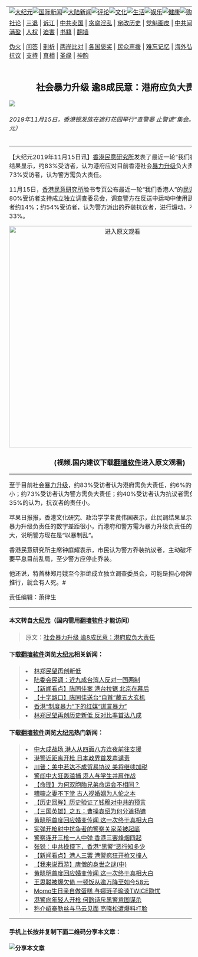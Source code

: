 <a name="1" id="1" target="_blank"></a><span id="1"></span>
<table border="0"><tr><td colspan="2" VALIGN=TOP><a href="https://github.com/fwwipt2046/djy/blob/master/gb/nsc413.md#1"><img src="https://gitlab.com/szzdlab/www/raw/master/t/djy/1.jpg" title="大纪元"></a><a href="https://github.com/fwwipt2046/djy/blob/master/gb/n24hr.md#1"><img src="https://gitlab.com/szzdlab/www/raw/master/t/djy/3.jpg" title="国际新闻"></a><a href="https://github.com/fwwipt2046/djy/blob/master/gb/nsc413.md#1"><img src="https://gitlab.com/szzdlab/www/raw/master/t/djy/4.jpg" title="大陆新闻"></a><a href="https://github.com/fwwipt2046/djy/blob/master/gb/news392.md#1"><img src="https://gitlab.com/szzdlab/www/raw/master/t/djy/5.jpg" title="评论"></a><a href="https://github.com/fwwipt2046/djy/blob/master/gb/news2007.md#1"><img src="https://gitlab.com/szzdlab/www/raw/master/t/djy/6.jpg" title="文化"></a><a href="https://github.com/fwwipt2046/djy/blob/master/gb/news2008.md#1"><img src="https://gitlab.com/szzdlab/www/raw/master/t/djy/7.jpg" title="生活"></a><a href="https://github.com/fwwipt2046/djy/blob/master/gb/ncyule.md#1"><img src="https://gitlab.com/szzdlab/www/raw/master/t/djy/8.jpg" title="娱乐"></a><a href="https://github.com/fwwipt2046/djy/blob/master/gb/nsc1002.md#1"><img src="https://gitlab.com/szzdlab/www/raw/master/t/djy/9.jpg" title="健康"><a href="https://www.youlucky.com"><img src="https://gitlab.com/szzdlab/www/raw/master/t/djy/10.jpg" title="购物"></a><a href="https://www.supportepoch.org/donation?utm_medium=epochtimes&utm_source=referral&utm_campaign=donate_button_djyhomepage"><img src="https://gitlab.com/szzdlab/www/raw/master/t/djy/12.jpg" title="捐款"></a></td></tr>
<tr><td colspan="2" VALIGN=TOP><a target="_blank" href="https://github.com/fwwipt2046/djy/blob/master/gb/9p.md#1">社论</a> | <a target="_blank" href="https://github.com/fwwipt2046/djy/blob/master/gb/nf5657.md#1">三退</a> | <a target="_blank" href="https://github.com/fwwipt2046/djy/blob/master/gb/nf6123.md#1">诉江</a> | <a target="_blank" href="https://github.com/fwwipt2046/djy/blob/master/gb/nf1176117.md#1">中共卖国</a> | <a target="_blank" href="https://github.com/fwwipt2046/djy/blob/master/gb/nf5773.md#1">贪腐淫乱</a> | <a target="_blank" href="https://github.com/fwwipt2046/djy/blob/master/gb/nf1176115.md#1">窜改历史</a> | <a target="_blank" href="https://github.com/fwwipt2046/djy/blob/master/gb/nf1176107.md#1">党魁画皮</a> | <a target="_blank" href="https://github.com/fwwipt2046/djy/blob/master/gb/nf1320400.md#1">中共间谍</a> | <a target="_blank" href="https://github.com/fwwipt2046/djy/blob/master/gb/nf1176114.md#1">破坏传统</a> | <a target="_blank" href="https://github.com/fwwipt2046/djy/blob/master/gb/nf5287.md#1">恶贯满盈</a> | <a target="_blank" href="https://github.com/fwwipt2046/djy/blob/master/gb/ncid278.md#1">人权</a> | <a target="_blank" href="https://github.com/fwwipt2046/djy/blob/master/gb/nf1176111.md#1">迫害</a> | <a target="_blank" href="https://github.com/fwwipt2046/djy/blob/master/gb/nf1235328.md#1">书籍</a> | <a target="_blank" href="https://github.com/fwwipt2046/www/blob/master/README.md?zsrh#1">翻墙</a></p><p><a target="_blank" href="https://github.com/fwwipt2046/djy/blob/master/gb/nf5562.md#1">伪火</a> | <a target="_blank" href="https://github.com/fwwipt2046/djy/blob/master/gb/nf4378.md#1">问答</a> | <a target="_blank" href="https://github.com/fwwipt2046/djy/blob/master/gb/nf5792.md#1">剖析</a> | <a target="_blank" href="https://github.com/fwwipt2046/djy/blob/master/gb/nf5735.md#1">两岸比对</a> | <a target="_blank" href="https://github.com/fwwipt2046/djy/blob/master/gb/nf6119.md#1">各国褒奖</a> | <a target="_blank" href="https://github.com/fwwipt2046/djy/blob/master/gb/nf6120.md#1">民众声援</a> | <a target="_blank" href="https://github.com/fwwipt2046/djy/blob/master/gb/nf1188594.md#1">难忘记忆</a> | <a target="_blank" href="https://github.com/fwwipt2046/djy/blob/master/gb/nf3180.md#1">海外弘传</a> | <a target="_blank" href="https://github.com/fwwipt2046/djy/blob/master/gb/nf5410.md#1">万人上访</a> | <a target="_blank" href="https://github.com/fwwipt2046/ntdtv/blob/master/gb/prog1530_1.md#1">和平抗议</a> | <a target="_blank" href="https://github.com/fwwipt2046/djy/blob/master/gb/nf4386.md#1">支持</a> | <a target="_blank" href="https://github.com/fwwipt2046/djy/blob/master/gb/nf4389.md#1">真相</a> | <a target="_blank" href="https://github.com/fwwipt2046/djy/blob/master/gb/nf5790.md#1">圣缘</a> | <a target="_blank" href="https://github.com/fwwipt2046/djy/blob/master/gb/nf4786.md#1">神韵</a></td></tr>
<tr><td VALIGN=TOP width="626"><h2 align=center>社会暴力升级 逾8成民意：港府应负大责任</h2>
<img src="http://i.epochtimes.com/assets/uploads/2019/11/1911150418482478-600x400.jpg" />
<h6>2019年11月15日，香港银发族在遮打花园举行“查警暴 止警谎”集会。（韩纳／大纪元）
</h6>
<hr>
<p>【大纪元2019年11月15日讯】<a href="https://github.com/fwwipt2046/djy/blob/master/gb/tag/%E9%A6%99%E6%B8%AF%E6%B0%91%E6%84%8F%E7%A0%94%E7%A9%B6%E6%89%80.md">香港民意研究所</a>发表了最近一轮“我们香港人”的<a href="https://github.com/fwwipt2046/djy/blob/master/gb/tag/%E6%B0%91%E8%B0%83.md">民调</a>结果显示，约83%受访者，认为港府应对目前香港社会<a href="https://github.com/fwwipt2046/djy/blob/master/gb/tag/%E6%9A%B4%E5%8A%9B%E5%8D%87%E7%BA%A7.md">暴力升级</a>负大责任；有约73%受访者，认为警方需负大责任。</p>
<p>11月15日，<a href="https://github.com/fwwipt2046/djy/blob/master/gb/tag/%E9%A6%99%E6%B8%AF%E6%B0%91%E6%84%8F%E7%A0%94%E7%A9%B6%E6%89%80.md">香港民意研究所</a>脸书专页公布最近一轮“我们香港人”的<a href="https://github.com/fwwipt2046/djy/blob/master/gb/tag/%E6%B0%91%E8%B0%83.md">民调</a>结果：约80%受访者支持成立独立调查委员会，调查警方在反送中运动中使用武力情况，反对者约14%；约54%受访者，认为警方派出的乔装抗议者，进行煽动，不认为的约33%。</p>
</p>
<p><center><a src=""></a><a href="https://git.io/JeoJZ"><img width="600" src="https://gitlab.com/szzdlab/djy/raw/master/gb/300/djtsp.jpg" title="进入原文观看"  alt="进入原文观看"></a><h3 align=center>(视频.国内建议下载<a href="https://git.io/JesJV">翻墙软件</a>进入原文观看)</h3><hr><a src="https://www.youtube.com/embed/C9RSXyc-6ak" width="560" b="315" frameborder="0" allowfullscreen="allowfullscreen" data-mce-fragment="1"></a></center>
<p>至于目前社会<a href="https://github.com/fwwipt2046/djy/blob/master/gb/tag/%E6%9A%B4%E5%8A%9B%E5%8D%87%E7%BA%A7.md">暴力升级</a>，约83%受访者认为港府需负大责任，约6%的认为港府责任小；约73%受访者认为警方需负大责任；约40%受访者认为抗议者需负大责任，约35%的认为，抗议者的责任小。</p>
<p>苹果日报报，香港文化研究、政治学学者黄伟国表示，此民调结果显示，抗议者需为暴力升级负责任的数字差距很小，而港府和警方需为暴力升级负责任的数字差距很大，说明警方现在是“以暴制乱”。</p>
<p>香港民意研究所主席钟庭耀表示，市民认为警方乔装抗议者，主动破坏社会安宁，若要平息目前乱局，至少警方应停止乔装。</p>
<p>他还说，特首林郑月娥至今拒绝成立独立调查委员会，可能是担心骨牌效应，因为一推行，就会有人死。#</p>
<p>责任编辑：萧律生</p>

<hr>

#### 本文转自<a href="http://www.epochtimes.com">大纪元</a>（国内需用<a href="https://git.io/JesJV">翻墙软件</a>才能访问）
> 原文：<a href="http://www.epochtimes.com/gb/19/11/15/n11658223.htm">社会暴力升级 逾8成民意：港府应负大责任</a>


#### 下载<a href="https://git.io/JesJV">翻墙软件</a>浏览<a href="http://www.epochtimes.com">大纪元</a>相关新闻：
> <li><a href="http://www.epochtimes.com/gb/19/10/30/n11621147.htm">林郑民望再创新低</a></li>
> <li><a href="http://www.epochtimes.com/gb/19/10/25/n11611126.htm">陆委会民调：近九成台湾人反对一国两制</a></li>
> <li><a href="http://www.epochtimes.com/gb/19/10/23/n11607481.htm">【新闻看点】陈同佳案 港台拉锯 北京在幕后</a></li>
> <li><a href="http://www.epochtimes.com/gb/19/10/23/n11605869.htm">【十字路口】陈同佳送台“自首”藏五大玄机</a></li>
> <li><a href="http://www.epochtimes.com/gb/19/10/20/n11601192.htm">香港“制度暴力”下的红媒“谎言暴力”</a></li>
> <li><a href="https://github.com/fwwipt2046/djy/blob/master/gb/19/10/9/n11577576.md">林郑民望再创历史新低 反对比率首达八成</a></li>

#### 下载<a href="https://git.io/JesJV">翻墙软件</a>浏览<a href="http://www.epochtimes.com">大纪元</a>热门新闻：
> <li><a href="http://www.epochtimes.com/gb/19/11/12/n11651508.htm">中大成战场 港人从四面八方连夜前往支援</a></li>
> <li><a href="http://www.epochtimes.com/gb/19/11/12/n11651134.htm">港警近距离开枪 日本政界首发声谴责</a></li>
> <li><a href="http://www.epochtimes.com/gb/19/11/12/n11651375.htm">川普：美中若达不成贸易协议 美将继续加税</a></li>
> <li><a href="http://www.epochtimes.com/gb/19/11/12/n11651498.htm">警闯中大狂轰滥捕 港人与学生并肩作战</a></li>
> <li><a href="http://www.epochtimes.com/gb/19/10/21/n11602738.htm">【命理】为何双胞胎兄弟命运会不相同？</a></li>
> <li><a href="http://www.epochtimes.com/gb/15/4/21/n4416242.htm">糟糠之妻不下堂 古人视婚姻为人伦之本</a></li>
> <li><a href="http://www.epochtimes.com/gb/19/10/30/n11623041.htm">【历史回眸】历史验证了钱穆对中共的预言</a></li>
> <li><a href="http://www.epochtimes.com/gb/19/11/6/n11637294.htm">【三国英雄】之五：曹操袁绍为何分道扬镳</a></li>
> <li><a href="http://www.epochtimes.com/gb/19/11/10/n11646097.htm">黄晓明首度回应婚变传闻 这一次终于真相大白</a></li>
> <li><a href="http://www.epochtimes.com/gb/19/11/11/n11647497.htm">实弹开枪射中抗争者的警察关家荣被起底</a></li>
> <li><a href="http://www.epochtimes.com/gb/19/11/11/n11646485.htm">警察连开三枪一人中弹 香港三罢烽烟四起</a></li>
> <li><a href="http://www.epochtimes.com/gb/19/11/11/n11649028.htm">张锐：中共操控下，香港“黑警”恶行知多少</a></li>
> <li><a href="http://www.epochtimes.com/gb/19/11/11/n11648791.htm">【新闻看点】港人三罢 港警疯狂开枪又撞人</a></li>
> <li><a href="http://www.epochtimes.com/gb/19/11/9/n11644389.htm">【我来说西游】唐僧的身世之谜(中)</a></li>
> <li><a href="http://www.epochtimes.com/gb/19/11/10/n11646097.htm">黄晓明首度回应婚变传闻 这一次终于真相大白</a></li>
> <li><a href="http://www.epochtimes.com/gb/19/11/11/n11648918.htm">王思聪被爆欠债 一顿饭从逾万降至如今58元</a></li>
> <li><a href="http://www.epochtimes.com/gb/19/11/9/n11644322.htm">Momo生日亲自做蛋糕 与娜琏子瑜谈TWICE隐忧</a></li>
> <li><a href="http://www.epochtimes.com/gb/19/11/8/n11642764.htm">港警向年轻人开枪 何韵诗斥黑警意图谋杀</a></li>
> <li><a href="http://www.epochtimes.com/gb/19/11/11/n11649130.htm">称介绍泰勒丝与马云见面 高晓松遭爆料打脸</a></li>
<hr>

#### 手机上长按并复制下面二维码分享本文章：<br><br><img src="http://d1p1.ip.zn2.us/v.php?action=qrcode&url=https://github.com/fwwipt2046/djy/blob/master/gb/19/11/15/n11658223.md%231" title="分享本文章"></td><td VALIGN=TOP><a href="https://github.com/fwwipt2046/djy/blob/master/gb/16/1/21/n4622075.md?dfh#1" target="_blank"><img src="https://gitlab.com/szzdlab/djy/raw/master/gb/300/wei-f1.jpg" title="中共的伪火骗局"  alt="中共的伪火骗局"></a><br><a href="https://github.com/fwwipt2046/www/blob/master/README.md?dfh#9" target="_blank"><img src="https://gitlab.com/szzdlab/djy/raw/master/gb/300/yong-h.jpg" title="永恒的见证"  alt="永恒的见证"></a><br><a href="https://github.com/fwwipt2046/djy/blob/master/gb/13/9/29/n3974789.md?dfh#1" target="_blank"><img src="https://gitlab.com/szzdlab/djy/raw/master/gb/300/shang-lnz.jpg" title="善良女子被中共投男牢"  alt="善良女子被中共投男牢"></a><br><a href="https://github.com/fwwipt2046/djy/blob/master/gb/16/3/16/n4663449.md?dfh#1" target="_blank"><img src="https://gitlab.com/szzdlab/djy/raw/master/gb/300/huo-z3.jpg" title="警卫目击活摘器官"  alt="警卫目击活摘器官"></a><br><a href="https://github.com/fwwipt2046/djy/blob/master/gb/16/8/7/n8177641.md?dfh#1" target="_blank"><img src="https://gitlab.com/szzdlab/djy/raw/master/gb/300/huo-z4.jpg" title="证人描述活摘恐怖"  alt="证人描述活摘恐怖"></a><br><a href="https://github.com/fwwipt2046/djy/blob/master/gb/10/4/19/n2881569.md?dfh#1" target="_blank"><img src="https://gitlab.com/szzdlab/djy/raw/master/gb/300/huo-z1.jpg" title="揭开活摘器官黑幕"  alt="揭开活摘器官黑幕"></a><br><a href="https://github.com/fwwipt2046/djy/blob/master/gb/10/11/7/n3077476.md?dfh#1" target="_blank"><img src="https://gitlab.com/szzdlab/djy/raw/master/gb/300/ma-ks.jpg" title="马克思的成魔之路"  alt="马克思的成魔之路"></a><br><a href="https://github.com/fwwipt2046/djy/blob/master/gb/14/6/9/n4173977.md?dfh#1" target="_blank"><img src="https://gitlab.com/szzdlab/djy/raw/master/gb/300/chang-zs.jpg" title="藏字石 蕴天机"  alt="藏字石 蕴天机"></a><br><a href="https://github.com/fwwipt2046/djy/blob/master/gb/18/5/10/n10381511.md?dfh#1" target="_blank"><img src="https://gitlab.com/szzdlab/djy/raw/master/gb/300/st1.jpg" title="关注3亿人三退"  alt="关注3亿人三退"></a><br><a href="https://github.com/fwwipt2046/djy/blob/master/gb/18/3/21/n10237682.md?dfh#1" target="_blank"><img src="https://gitlab.com/szzdlab/djy/raw/master/gb/300/jie-t.jpg" title="解体中共复兴中华"  alt="解体中共复兴中华"></a><br><a href="https://github.com/fwwipt2046/djy/blob/master/gb/9/2/9/n2422991.md?dfh#1" target="_blank"><img src="https://gitlab.com/szzdlab/djy/raw/master/gb/300/gao-zs.jpg" title="中共迫害良心律师"  alt="中共迫害良心律师"></a><br><a href="https://github.com/fwwipt2046/djy/blob/master/gb/18/12/9/n10900044.md?dfh#1" target="_blank"><img src="https://gitlab.com/szzdlab/djy/raw/master/gb/300/sj1.jpg" title="303万人举报江泽民"  alt="303万人举报江泽民"></a><br><a href="https://github.com/fwwipt2046/djy/blob/master/gb/18/8/28/n10672014.md?dfh#1" target="_blank"><img src="https://gitlab.com/szzdlab/djy/raw/master/gb/300/sj2.jpg" title="这些官员为何起诉江泽民"  alt="这些官员为何起诉江泽民"></a><br><a href="https://github.com/fwwipt2046/djy/blob/master/gb/8/12/18/n2367165.md?dfh#1" target="_blank"><img src="https://gitlab.com/szzdlab/djy/raw/master/gb/300/liangan.jpg" title="海峡两岸的强烈对比"  alt="海峡两岸的强烈对比"></a><br><a href="https://github.com/fwwipt2046/djy/blob/master/gb/15/5/5/n4427238.md?dfh#1" target="_blank"><img src="https://gitlab.com/szzdlab/djy/raw/master/gb/300/jia-ndzl.jpg" title="加拿大总理的贺信"  alt="加拿大总理的贺信"></a><br><a href="https://github.com/fwwipt2046/djy/blob/master/gb/11/6/17/n3289382.md?dfh#1" target="_blank"><img src="https://gitlab.com/szzdlab/djy/raw/master/gb/300/xiao-wd.jpg" title="探寻真相兼听则明"  alt="探寻真相兼听则明"></a><br><a href="https://github.com/fwwipt2046/djy/blob/master/gb/18/10/27/n10812623.md?dfh#1" target="_blank"><img src="https://gitlab.com/szzdlab/djy/raw/master/gb/300/yindu.jpg" title="印度媒体报道东方"  alt="印度媒体报道东方"></a><br><a href="https://github.com/fwwipt2046/djy/blob/master/gb/18/6/9/n10469652.md?dfh#1" target="_blank"><img src="https://gitlab.com/szzdlab/djy/raw/master/gb/300/xie-j.jpg" title="不一样的海外校园"  alt="不一样的海外校园"></a><br><a href="https://github.com/fwwipt2046/djy/blob/master/gb/7/4/5/n1669415.md?dfh#1" target="_blank"><img src="https://gitlab.com/szzdlab/djy/raw/master/gb/300/li-up.jpg" title="从大师到徒弟的传奇"  alt="从大师到徒弟的传奇"></a><br><a href="https://github.com/fwwipt2046/djy/blob/master/gb/17/5/26/n9191512.md?dfh#1" target="_blank"><img src="https://gitlab.com/szzdlab/djy/raw/master/gb/300/zfl2.jpg" title="亿万人与东方一本奇书"  alt="亿万人与东方一本奇书"></a><br><a href="https://github.com/fwwipt2046/djy/blob/master/gb/13/11/27/n4020290.md?dfh#1" target="_blank"><img src="https://gitlab.com/szzdlab/djy/raw/master/gb/300/zhen-h.jpg" title="大陆见不到的震撼场面"  alt="大陆见不到的震撼场面"></a><br><a href="https://github.com/fwwipt2046/djy/blob/master/gb/15/7/17/n4482910.md?dfh#1" target="_blank"><img src="https://gitlab.com/szzdlab/djy/raw/master/gb/300/dalu-sk.jpg" title="人心向善 大陆当初盛况"  alt="人心向善 大陆当初盛况"></a><br><a href="https://github.com/fwwipt2046/djy/blob/master/gb/9/10/15/n2689419.md?dfh#1" target="_blank"><img src="https://gitlab.com/szzdlab/djy/raw/master/gb/300/zfl1.jpg" title="追寻真理 这书讲什么"  alt="追寻真理 这书讲什么"></a><br><a href="https://github.com/fwwipt2046/www/blob/master/README.md?dfh#1" target="_blank"><img src="https://gitlab.com/szzdlab/djy/raw/master/gb/300/fq1.jpg" title="下载免费翻墙软件"  alt="下载免费翻墙软件"></a><br></td></tr></table>
